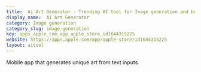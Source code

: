 ```yaml
---
title:  Ai Art Generator - Trending AI tool for Image generation and best alternatives
display_name:  Ai Art Generator
category: Image generation
category_slug: image-generation
key: apps_apple_com_app_apple_store_id1644315225
website: https://apps.apple.com/app/apple-store/id1644315225
layout: aitool
---
```


Mobile app that generates unique art from text inputs.
